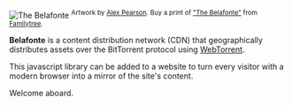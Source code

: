 ![The Belafonte](http://67.media.tumblr.com/cca8dd18ed6dd45c2e164fcbd236fa8d/tumblr_mvszkeJrYb1s9zg9ho1_1280.jpg)
<sup>
Artwork by [Alex Pearson](http://thealexpearson.tumblr.com/).
Buy a print of ["The Belafonte"](http://www.familytreedesign.net/shop/the-belafonte) from [Familytree](http://www.familytreedesign.net/shop/the-belafonte).
</sup>

**Belafonte** is a content distribution network (CDN) that geographically
distributes assets over the BitTorrent protocol using
[WebTorrent](https://webtorrent.io/).

This javascript library can be added to a website to turn every visitor with a
modern browser into a mirror of the site's content.

Welcome aboard.
